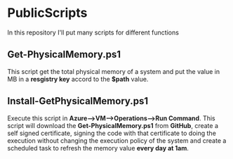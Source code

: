 # PublicScripts
In this repository I'll put many scripts for different functions

## Get-PhysicalMemory.ps1
This script get the total physical memory of a system and put the value in MB in a **resgistry key** accord to the **$path** value.

## Install-GetPhysicalMemory.ps1
Execute this script in **Azure-->VM-->Operations-->Run Command**. This script will download the **Get-PhysicalMemory.ps1** from **GitHub**, create a self signed certificate, signing the code with that certificate to doing the execution without changing the execution policy of the system and create a scheduled task to refresh the memory value **every day at 1am**.
